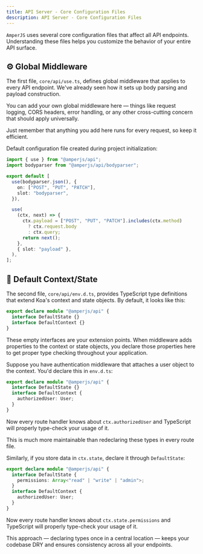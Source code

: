 ```yaml
---
title: API Server - Core Configuration Files
description: API Server - Core Configuration Files
---
```


`AmperJS` uses several core configuration files that affect all API endpoints.
Understanding these files helps you customize the behavior of your entire API surface.

## ⚙️ Global Middleware

The first file, `core/api/use.ts`, defines global middleware that applies to every API endpoint.
We've already seen how it sets up body parsing and payload construction.

You can add your own global middleware here — things like request logging,
CORS headers, error handling, or any other cross-cutting concern that should apply universally.

Just remember that anything you add here runs for every request, so keep it efficient.

Default configuration file created during project initialization:

```ts [core/api/use.ts]
import { use } from "@amperjs/api";
import bodyparser from "@amperjs/api/bodyparser";

export default [
  use(bodyparser.json(), {
    on: ["POST", "PUT", "PATCH"],
    slot: "bodyparser",
  }),

  use(
    (ctx, next) => {
      ctx.payload = ["POST", "PUT", "PATCH"].includes(ctx.method)
        ? ctx.request.body
        : ctx.query;
      return next();
    },
    { slot: "payload" },
  ),
];
```

## 🔧 Default Context/State

The second file, `core/api/env.d.ts`, provides TypeScript type definitions
that extend Koa's context and state objects. By default, it looks like this:

```ts [core/api/env.d.ts]
export declare module "@amperjs/api" {
  interface DefaultState {}
  interface DefaultContext {}
}
```

These empty interfaces are your extension points.
When middleware adds properties to the context or state objects,
you declare those properties here to get proper type checking throughout your application.

Suppose you have authentication middleware that attaches a user object to the context.
You'd declare this in `env.d.ts`:

```ts [core/api/env.d.ts]
export declare module "@amperjs/api" {
  interface DefaultState {}
  interface DefaultContext {
    authorizedUser: User;
  }
}
```

Now every route handler knows about `ctx.authorizedUser`
and TypeScript will properly type-check your usage of it.

This is much more maintainable than redeclaring these types in every route file.

Similarly, if you store data in `ctx.state`, declare it through `DefaultState`:

```ts [core/api/env.d.ts]
export declare module "@amperjs/api" {
  interface DefaultState {
    permissions: Array<"read" | "write" | "admin">;
  }
  interface DefaultContext {
    authorizedUser: User;
  }
}
```

Now every route handler knows about `ctx.state.permissions`
and TypeScript will properly type-check your usage of it.

This approach — declaring types once in a central location —
keeps your codebase DRY and ensures consistency across all your endpoints.

